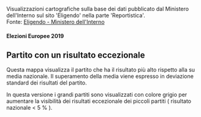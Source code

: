 Visualizzazioni cartografiche sulla base dei dati pubblicato dal Ministero dell'Interno sul sito 'Eligendo' nella parte 'Reportistica'.<br>
 Fonte: <a href="https://elezioni.interno.gov.it/report" target="_blank">Eligendo - Ministero dell'Interno</a>

#### Elezioni Europee 2019

Partito con un risultato eccezionale 
---

Questa mappa visualizza il partito che ha il risultato più alto rispetto alla su media nazionale. Il superamento della media viene espresso in deviazione standard dei risultati del partito.

In questa versione i grandi partiti sono visualizzati con colore grigio per aumentare la visibilità dei risultati eccezionale dei piccoli partiti ( risultato nazionale < 5 % ).
